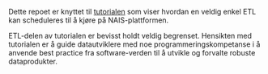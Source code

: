 Dette repoet er knyttet til [tutorialen](https://docs.knada.io/guider/etl-paa-nais) som viser hvordan en veldig enkel ETL kan scheduleres til å kjøre på NAIS-plattformen.

ETL-delen av tutorialen er bevisst holdt veldig begrenset. 
Hensikten med tutorialen er å guide datautviklere med noe programmeringskompetanse i å anvende best practice fra software-verden til å utvikle og forvalte robuste dataprodukter.


